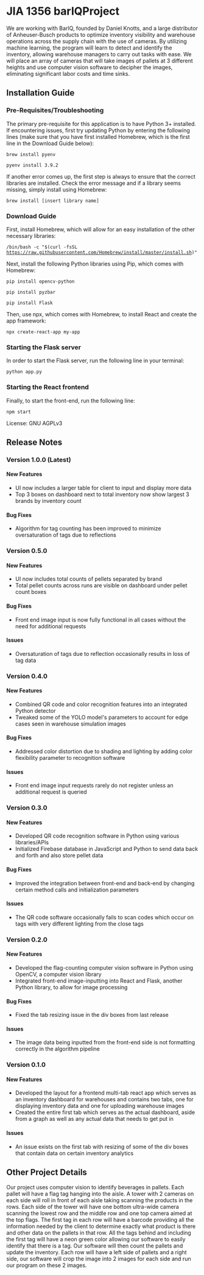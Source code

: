 # JIA 1356 barIQProject
We are working with BarIQ, founded by Daniel Knotts, and a large distributor of Anheuser-Busch products to optimize inventory visibility and warehouse operations across the supply chain with the use of cameras. By utilizing machine learning, the program will learn to detect and identify the inventory, allowing warehouse managers to carry out tasks with ease. We will place an array of cameras that will take images of pallets at 3 different heights and use computer vision software to decipher the images, eliminating significant labor costs and time sinks. 

## Installation Guide
### Pre-Requisites/Troubleshooting
The primary pre-requisite for this application is to have Python 3+ installed. If encountering issues, first try updating Python by entering the following lines (make sure that you have first installed Homebrew, which is the first line in the Download Guide below):

  <code>brew install pyenv</code>
  
  <code>pyenv install 3.9.2</code>
  
If another error comes up, the first step is always to ensure that the correct libraries are installed. Check the error message and if a library seems missing, simply install using Homebrew:

  <code>brew install [insert library name]</code>

### Download Guide
First, install Homebrew, which will allow for an easy installation of the other necessary libraries:

  <code>/bin/bash -c "$(curl -fsSL https://raw.githubusercontent.com/Homebrew/install/master/install.sh)"</code>
  
Next, install the following Python libraries using Pip, which comes with Homebrew:
  
  <code>pip install opencv-python</code>
  
  <code>pip install pyzbar</code>
  
  <code>pip install Flask</code>
  
Then, use npx, which comes with Homebrew, to install React and create the app framework:
  
  <code>npx create-react-app my-app</code>
 
### Starting the Flask server

In order to start the Flask server, run the following line in your terminal:

  <code>python app.py</code>
  
### Starting the React frontend

Finally, to start the front-end, run the following line:

  <code>npm start</code>
  
  

License: GNU AGPLv3
## Release Notes
### Version 1.0.0 (Latest)
#### New Features
- UI now includes a larger table for client to input and display more data
- Top 3 boxes on dashboard next to total inventory now show largest 3 brands by inventory count
#### Bug Fixes
- Algorithm for tag counting has been improved to minimize oversaturation of tags due to reflections

### Version 0.5.0
#### New Features
- UI now includes total counts of pellets separated by brand
- Total pellet counts across runs are visible on dashboard under pellet count boxes
#### Bug Fixes
- Front end image input is now fully functional in all cases without the need for additional requests
#### Issues
- Oversaturation of tags due to reflection occasionally results in loss of tag data

### Version 0.4.0
#### New Features
- Combined QR code and color recognition features into an integrated Python detector
- Tweaked some of the YOLO model's parameters to account for edge cases seen in warehouse simulation images
#### Bug Fixes
- Addressed color distortion due to shading and lighting by adding color flexibility parameter to recognition software
#### Issues
- Front end image input requests rarely do not register unless an additional request is queried

### Version 0.3.0
#### New Features
- Developed QR code recognition software in Python using various libraries/APIs
- Initialized Firebase database in JavaScript and Python to send data back and forth and also store pellet data
#### Bug Fixes
- Improved the integration between front-end and back-end by changing certain method calls and initialization parameters
#### Issues
- The QR code software occasionally fails to scan codes which occur on tags with very different lighting from the close tags

### Version 0.2.0
#### New Features
- Developed the flag-counting computer vision software in Python using OpenCV, a computer vision library 
- Integrated front-end image-inputting into React and Flask, another Python library, to allow for image processing
#### Bug Fixes
- Fixed the tab resizing issue in the div boxes from last release
#### Issues
- The image data being inputted from the front-end side is not formatting correctly in the algorithm pipeline

### Version 0.1.0
#### New Features
- Developed the layout for a frontend multi-tab react app which serves as an inventory dashboard for warehouses and contains two tabs, one for displaying inventory data and one for uploading warehouse images 
- Created the entire first tab which serves as the actual dashboard, aside from a graph as well as any actual data that needs to get put in
#### Issues
- An issue exists on the first tab with resizing of some of the div boxes that contain data on certain inventory analytics

## Other Project Details
Our project uses computer vision to identify beverages in pallets. Each pallet will have a flag tag hanging into the aisle. A tower with 2 cameras on each side will roll in front of each aisle taking scanning the products in the rows. Each side of the tower will have one bottom ultra-wide camera scanning the lowest row and the middle row and one top camera aimed at the top flags. The first tag in each row will have a barcode providing all the information needed by the client to determine exactly what product is there and other data on the pallets in that row. All the tags behind and including the first tag will have a neon green color allowing our software to easily identify that there is a tag. Our software will then count the pallets and update the inventory. Each row will have a left side of pallets and a right side, our software will crop the image into 2 images for each side and run our program on these 2 images.
